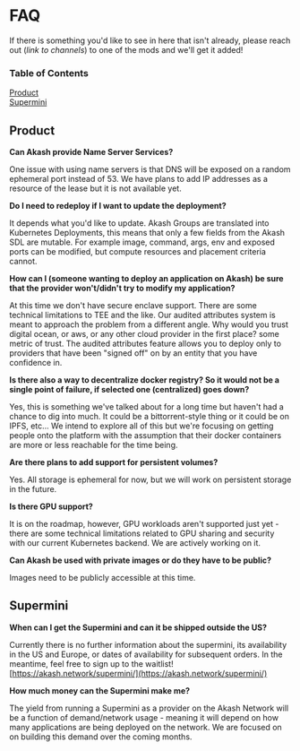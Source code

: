 # FAQ

If there is something you'd like to see in here that isn't already, please reach out \(_link to channels_\) to one of the mods and we'll get it added!

### Table of Contents

[Product](faq.md#Product)  
[Supermini](faq.md#Supermini)

## Product

**Can Akash provide Name Server Services?**

One issue with using name servers is that DNS will be exposed on a random ephemeral port instead of 53. We have plans to add IP addresses as a resource of the lease but it is not available yet.

**Do I need to redeploy if I want to update the deployment?**

It depends what you'd like to update. Akash Groups are translated into Kubernetes Deployments, this means that only a few fields from the Akash SDL are mutable. For example image, command, args, env and exposed ports can be modified, but compute resources and placement criteria cannot.

**How can I \(someone wanting to deploy an application on Akash\) be sure that the provider won't/didn't try to modify my application?**

At this time we don't have secure enclave support. There are some technical limitations to TEE and the like. Our audited attributes system is meant to approach the problem from a different angle. Why would you trust digital ocean, or aws, or any other cloud provider in the first place? some metric of trust. The audited attributes feature allows you to deploy only to providers that have been "signed off" on by an entity that you have confidence in.

**Is there also a way to decentralize docker registry? So it would not be a single point of failure, if selected one \(centralized\) goes down?**

Yes, this is something we've talked about for a long time but haven't had a chance to dig into much. It could be a bittorrent-style thing or it could be on IPFS, etc... We intend to explore all of this but we're focusing on getting people onto the platform with the assumption that their docker containers are more or less reachable for the time being.

**Are there plans to add support for persistent volumes?**

Yes. All storage is ephemeral for now, but we will work on persistent storage in the future.

**Is there GPU support?**

It is on the roadmap, however, GPU workloads aren't supported just yet - there are some technical limitations related to GPU sharing and security with our current Kubernetes backend. We are actively working on it.

**Can Akash be used with private images or do they have to be public?**

Images need to be publicly accessible at this time.

## Supermini

**When can I get the Supermini and can it be shipped outside the US?**

Currently there is no further information about the supermini, its availability in the US and Europe, or dates of availability for subsequent orders. In the meantime, feel free to sign up to the waitlist! [https://akash.network/supermini/](https://akash.network/supermini/)

**How much money can the Supermini make me?**

The yield from running a Supermini as a provider on the Akash Network will be a function of demand/network usage - meaning it will depend on how many applications are being deployed on the network. We are focused on on building this demand over the coming months.

